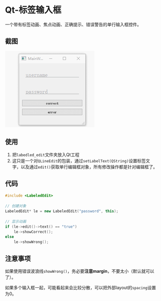 Qt-标签输入框
===

一个带有标签动画、焦点动画、正确提示、错误警告的单行输入框控件。

## 截图

![截图](picture.gif)

## 使用

1. 把`labedled_edit`文件夹放入Qt工程
2. 这只是一个对`QLineEdit`的包装，通过`setLabelText(QString)`设置标签文字，以及通过`edit()`获取单行编辑框对象，所有修改操作都是针对编辑框了。



## 代码

```C++
#include <LabeledEdit>

// 创建对象
LabeledEdit* le = new LabeledEdit("password", this);

// 显示动画
if (le->edit()->text() == "true")
    le->showCorrect();
else
    le->showWrong();
```



## 注意事项

如果使用错误波浪线`showWrong()`，务必要**注意margin**，不要太小（默认就可以了）。

如果多个输入框一起，可能看起来会比较分散，可以把外部layout的`spacing`设置为0。